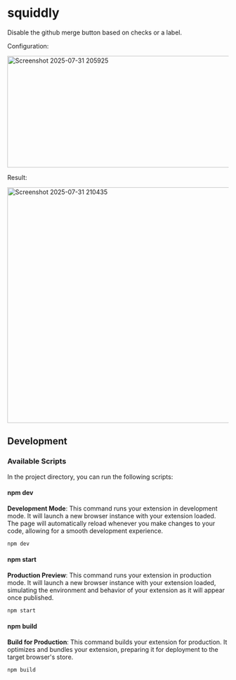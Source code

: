 # squiddly

Disable the github merge button based on checks or a label.

Configuration:

<img width="572" height="254" alt="Screenshot 2025-07-31 205925" src="https://github.com/user-attachments/assets/72048586-fa9b-4e71-924d-00a722a420ba" />

Result:

<img width="1359" height="536" alt="Screenshot 2025-07-31 210435" src="https://github.com/user-attachments/assets/2b4a5bee-75e4-4348-a3e1-fbc4f2f757be" />

## Development

### Available Scripts

In the project directory, you can run the following scripts:

#### npm dev

**Development Mode**: This command runs your extension in development mode. It will launch a new browser instance with your extension loaded. The page will automatically reload whenever you make changes to your code, allowing for a smooth development experience.

```bash
npm dev
```

#### npm start

**Production Preview**: This command runs your extension in production mode. It will launch a new browser instance with your extension loaded, simulating the environment and behavior of your extension as it will appear once published.

```bash
npm start
```

#### npm build

**Build for Production**: This command builds your extension for production. It optimizes and bundles your extension, preparing it for deployment to the target browser's store.

```bash
npm build
```
